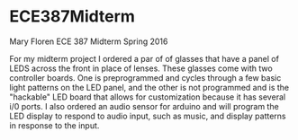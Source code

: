 # ECE387Midterm

Mary Floren
ECE 387 Midterm
Spring 2016

For my midterm project I ordered a par of of glasses that have a panel of LEDS across the front in place of lenses. These glasses come with two controller boards. One is preprogrammed and cycles through a few basic light patterns on the LED panel, and the other is not programmed and is the "hackable" LED board that allows for customization because it has several i/0 ports. I also ordered an audio sensor for arduino and will program the LED display to respond to audio input, such as music, and display patterns in response to the input. 
